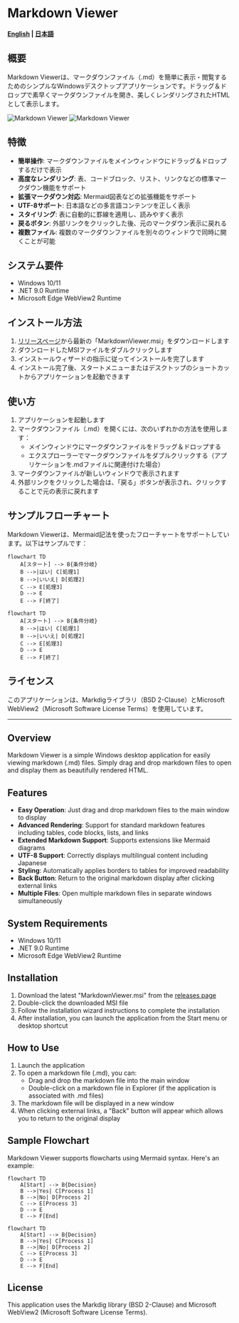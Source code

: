 # Markdown Viewer

**[English](#english) | [日本語](#japanese)**

<a id="japanese"></a>

## 概要

Markdown Viewerは、マークダウンファイル（.md）を簡単に表示・閲覧するためのシンプルなWindowsデスクトップアプリケーションです。ドラッグ＆ドロップで素早くマークダウンファイルを開き、美しくレンダリングされたHTMLとして表示します。

![Markdown Viewer](doc/image.png) 
![Markdown Viewer](doc/image2.png)

## 特徴

- **簡単操作**: マークダウンファイルをメインウィンドウにドラッグ＆ドロップするだけで表示
- **高度なレンダリング**: 表、コードブロック、リスト、リンクなどの標準マークダウン機能をサポート
- **拡張マークダウン対応**: Mermaid図表などの拡張機能をサポート
- **UTF-8サポート**: 日本語などの多言語コンテンツを正しく表示
- **スタイリング**: 表に自動的に罫線を適用し、読みやすく表示
- **戻るボタン**: 外部リンクをクリックした後、元のマークダウン表示に戻れる
- **複数ファイル**: 複数のマークダウンファイルを別々のウィンドウで同時に開くことが可能

## システム要件

- Windows 10/11
- .NET 9.0 Runtime
- Microsoft Edge WebView2 Runtime

## インストール方法

1. [リリースページ](https://github.com/yourorganization/markdown-viewer/releases)から最新の「MarkdownViewer.msi」をダウンロードします
2. ダウンロードしたMSIファイルをダブルクリックします
3. インストールウィザードの指示に従ってインストールを完了します
4. インストール完了後、スタートメニューまたはデスクトップのショートカットからアプリケーションを起動できます

## 使い方

1. アプリケーションを起動します
2. マークダウンファイル（.md）を開くには、次のいずれかの方法を使用します：
   - メインウィンドウにマークダウンファイルをドラッグ＆ドロップする
   - エクスプローラーでマークダウンファイルをダブルクリックする（アプリケーションを.mdファイルに関連付けた場合）
3. マークダウンファイルが新しいウィンドウで表示されます
4. 外部リンクをクリックした場合は、「戻る」ボタンが表示され、クリックすることで元の表示に戻れます

## サンプルフローチャート

Markdown Viewerは、Mermaid記法を使ったフローチャートをサポートしています。以下はサンプルです：

```text
flowchart TD
    A[スタート] --> B{条件分岐}
    B -->|はい| C[処理1]
    B -->|いいえ| D[処理2]
    C --> E[処理3]
    D --> E
    E --> F[終了]
```
```mermaid
flowchart TD
    A[スタート] --> B{条件分岐}
    B -->|はい| C[処理1]
    B -->|いいえ| D[処理2]
    C --> E[処理3]
    D --> E
    E --> F[終了]
```

## ライセンス

このアプリケーションは、Markdigライブラリ（BSD 2-Clause）とMicrosoft WebView2（Microsoft Software License Terms）を使用しています。

---

<a id="english"></a>

## Overview

Markdown Viewer is a simple Windows desktop application for easily viewing markdown (.md) files. Simply drag and drop markdown files to open and display them as beautifully rendered HTML.

## Features

- **Easy Operation**: Just drag and drop markdown files to the main window to display
- **Advanced Rendering**: Support for standard markdown features including tables, code blocks, lists, and links
- **Extended Markdown Support**: Supports extensions like Mermaid diagrams
- **UTF-8 Support**: Correctly displays multilingual content including Japanese
- **Styling**: Automatically applies borders to tables for improved readability
- **Back Button**: Return to the original markdown display after clicking external links
- **Multiple Files**: Open multiple markdown files in separate windows simultaneously

## System Requirements

- Windows 10/11
- .NET 9.0 Runtime
- Microsoft Edge WebView2 Runtime

## Installation

1. Download the latest "MarkdownViewer.msi" from the [releases page](https://github.com/yourorganization/markdown-viewer/releases)
2. Double-click the downloaded MSI file
3. Follow the installation wizard instructions to complete the installation
4. After installation, you can launch the application from the Start menu or desktop shortcut

## How to Use

1. Launch the application
2. To open a markdown file (.md), you can:
   - Drag and drop the markdown file into the main window
   - Double-click on a markdown file in Explorer (if the application is associated with .md files)
3. The markdown file will be displayed in a new window
4. When clicking external links, a "Back" button will appear which allows you to return to the original display

## Sample Flowchart

Markdown Viewer supports flowcharts using Mermaid syntax. Here's an example:

```text
flowchart TD
    A[Start] --> B{Decision}
    B -->|Yes| C[Process 1]
    B -->|No| D[Process 2]
    C --> E[Process 3]
    D --> E
    E --> F[End]
```

```mermaid
flowchart TD
    A[Start] --> B{Decision}
    B -->|Yes| C[Process 1]
    B -->|No| D[Process 2]
    C --> E[Process 3]
    D --> E
    E --> F[End]
```

## License

This application uses the Markdig library (BSD 2-Clause) and Microsoft WebView2 (Microsoft Software License Terms).